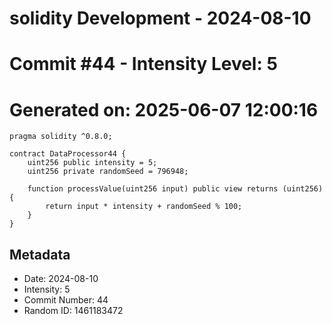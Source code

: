 ﻿# solidity Development - 2024-08-10
# Commit #44 - Intensity Level: 5
# Generated on: 2025-06-07 12:00:16
```solidity
pragma solidity ^0.8.0;

contract DataProcessor44 {
    uint256 public intensity = 5;
    uint256 private randomSeed = 796948;

    function processValue(uint256 input) public view returns (uint256) {
        return input * intensity + randomSeed % 100;
    }
}
```
## Metadata
- Date: 2024-08-10
- Intensity: 5
- Commit Number: 44
- Random ID: 1461183472
